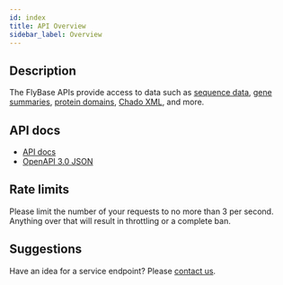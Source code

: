 ```yaml
---
id: index
title: API Overview
sidebar_label: Overview
---
```


## Description

The FlyBase APIs provide access to data such as
[sequence data](/api/swagger-ui/#/Sequence), [gene summaries](/api/swagger-ui/#/Gene%20Summaries),
[protein domains](/api/swagger-ui/#/Domains), [Chado XML](/api/swagger-ui/#/Chado), and more.

## API docs

* [API docs](/api/swagger-ui/)
* [OpenAPI 3.0 JSON](https://api.swaggerhub.com/apis/FlyBase/FlyBase/1.0)

## Rate limits

Please limit the number of your requests to no more than 3 per second.
Anything over that will result in throttling or a complete ban.

## Suggestions

Have an idea for a service endpoint?  Please [contact us](http://flybase.org/contact/email).